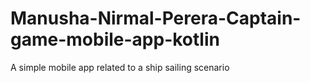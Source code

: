 # Manusha-Nirmal-Perera-Captain-game-mobile-app-kotlin
A simple mobile app related to a ship sailing scenario
